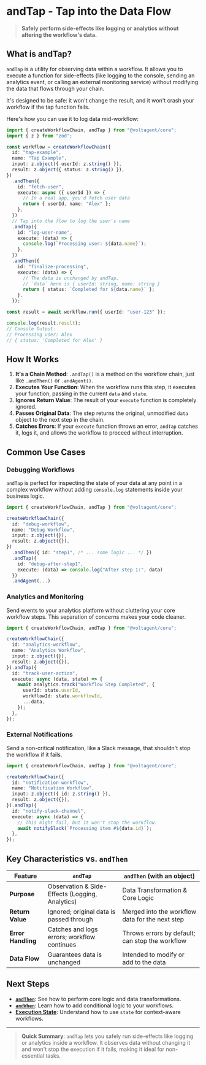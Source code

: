 # andTap - Tap into the Data Flow

> **Safely perform side-effects like logging or analytics without altering the workflow's data.**

## What is andTap?

`andTap` is a utility for observing data within a workflow. It allows you to execute a function for side-effects (like logging to the console, sending an analytics event, or calling an external monitoring service) without modifying the data that flows through your chain.

It's designed to be safe: it won't change the result, and it won't crash your workflow if the tap function fails.

Here's how you can use it to log data mid-workflow:

```typescript
import { createWorkflowChain, andTap } from "@voltagent/core";
import { z } from "zod";

const workflow = createWorkflowChain({
  id: "tap-example",
  name: "Tap Example",
  input: z.object({ userId: z.string() }),
  result: z.object({ status: z.string() }),
})
  .andThen({
    id: "fetch-user",
    execute: async ({ userId }) => {
      // In a real app, you'd fetch user data
      return { userId, name: "Alex" };
    },
  })
  // Tap into the flow to log the user's name
  .andTap({
    id: "log-user-name",
    execute: (data) => {
      console.log(`Processing user: ${data.name}`);
    },
  })
  .andThen({
    id: "finalize-processing",
    execute: (data) => {
      // The data is unchanged by andTap.
      // `data` here is { userId: string, name: string }
      return { status: `Completed for ${data.name}` };
    },
  });

const result = await workflow.run({ userId: "user-123" });

console.log(result.result);
// Console Output:
// Processing user: Alex
// { status: 'Completed for Alex' }
```

## How It Works

1.  **It's a Chain Method**: `.andTap()` is a method on the workflow chain, just like `.andThen()` or `.andAgent()`.
2.  **Executes Your Function**: When the workflow runs this step, it executes your function, passing in the current `data` and `state`.
3.  **Ignores Return Value**: The result of your `execute` function is completely ignored.
4.  **Passes Original Data**: The step returns the original, unmodified `data` object to the next step in the chain.
5.  **Catches Errors**: If your `execute` function throws an error, `andTap` catches it, logs it, and allows the workflow to proceed without interruption.

## Common Use Cases

### Debugging Workflows

`andTap` is perfect for inspecting the state of your data at any point in a complex workflow without adding `console.log` statements inside your business logic.

```typescript
import { createWorkflowChain, andTap } from "@voltagent/core";

createWorkflowChain({
  id: "debug-workflow",
  name: "Debug Workflow",
  input: z.object({}),
  result: z.object({}),
})
  .andThen({ id: "step1", /* ... some logic ... */ })
  .andTap({
    id: "debug-after-step1",
    execute: (data) => console.log("After step 1:", data)
  })
  .andAgent(...)
```

### Analytics and Monitoring

Send events to your analytics platform without cluttering your core workflow steps. This separation of concerns makes your code cleaner.

```typescript
import { createWorkflowChain, andTap } from "@voltagent/core";

createWorkflowChain({
  id: "analytics-workflow",
  name: "Analytics Workflow",
  input: z.object({}),
  result: z.object({}),
}).andTap({
  id: "track-user-action",
  execute: async (data, state) => {
    await analytics.track("Workflow Step Completed", {
      userId: state.userId,
      workflowId: state.workflowId,
      ...data,
    });
  },
});
```

### External Notifications

Send a non-critical notification, like a Slack message, that shouldn't stop the workflow if it fails.

```typescript
import { createWorkflowChain, andTap } from "@voltagent/core";

createWorkflowChain({
  id: "notification-workflow",
  name: "Notification Workflow",
  input: z.object({ id: z.string() }),
  result: z.object({}),
}).andTap({
  id: "notify-slack-channel",
  execute: async (data) => {
    // This might fail, but it won't stop the workflow.
    await notifySlack(`Processing item #${data.id}`);
  },
});
```

## Key Characteristics vs. `andThen`

| Feature            | `andTap`                                        | `andThen` (with an object)                      |
| ------------------ | ----------------------------------------------- | ----------------------------------------------- |
| **Purpose**        | Observation & Side-Effects (Logging, Analytics) | Data Transformation & Core Logic                |
| **Return Value**   | Ignored; original data is passed through        | Merged into the workflow data for the next step |
| **Error Handling** | Catches and logs errors; workflow continues     | Throws errors by default; can stop the workflow |
| **Data Flow**      | Guarantees data is unchanged                    | Intended to modify or add to the data           |

## Next Steps

- **[`andThen`](./and-then.md)**: See how to perform core logic and data transformations.
- **[`andWhen`](./and-when.md)**: Learn how to add conditional logic to your workflows.
- **[Execution State](../overview.md#accessing-execution-state)**: Understand how to use `state` for context-aware workflows.

---

> **Quick Summary**: `andTap` lets you safely run side-effects like logging or analytics inside a workflow. It observes data without changing it and won't stop the execution if it fails, making it ideal for non-essential tasks.
